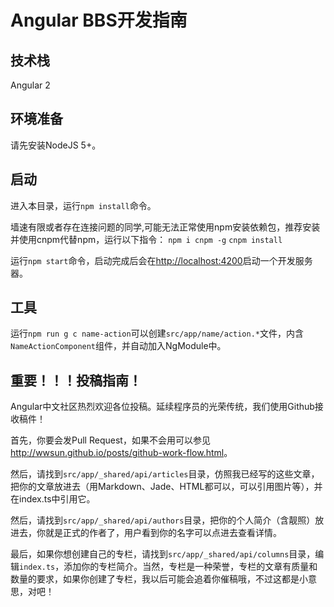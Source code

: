 # Angular BBS开发指南

## 技术栈

Angular 2

## 环境准备

请先安装NodeJS 5+。

## 启动

进入本目录，运行`npm install`命令。

墙速有限或者存在连接问题的同学,可能无法正常使用npm安装依赖包，推荐安装并使用cnpm代替npm，运行以下指令：
`npm i cnpm -g`
`cnpm install`


运行`npm start`命令，启动完成后会在<http://localhost:4200>启动一个开发服务器。

## 工具

运行`npm run g c name-action`可以创建`src/app/name/action.*`文件，内含`NameActionComponent`组件，并自动加入NgModule中。

## 重要！！！投稿指南！

Angular中文社区热烈欢迎各位投稿。延续程序员的光荣传统，我们使用Github接收稿件！

首先，你要会发Pull Request，如果不会用可以参见<http://wwsun.github.io/posts/github-work-flow.html>。

然后，请找到`src/app/_shared/api/articles`目录，仿照我已经写的这些文章，把你的文章放进去（用Markdown、Jade、HTML都可以，可以引用图片等），并在index.ts中引用它。

然后，请找到`src/app/_shared/api/authors`目录，把你的个人简介（含靓照）放进去，你就是正式的作者了，用户看到你的名字可以点进去查看详情。

最后，如果你想创建自己的专栏，请找到`src/app/_shared/api/columns`目录，编辑`index.ts`，添加你的专栏简介。当然，专栏是一种荣誉，专栏的文章有质量和数量的要求，如果你创建了专栏，我以后可能会追着你催稿哦，不过这都是小意思，对吧！
